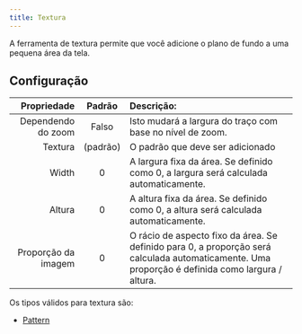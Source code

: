 ```yaml
---
title: Textura
---
```


A ferramenta de textura permite que você adicione o plano de fundo a uma pequena área da tela.

## Configuração

|         Propriedade |            Padrão           | Descrição:                                                                                                                                                                       |
| ------------------: | :-------------------------: | :----------------------------------------------------------------------------------------------------------------------------------------------------------------------------------------------- |
|  Dependendo do zoom |            Falso            | Isto mudará a largura do traço com base no nível de zoom.                                                                                                                        |
|             Textura | (padrão) | O padrão que deve ser adicionado                                                                                                                                                                 |
|               Width |              0              | A largura fixa da área. Se definido como 0, a largura será calculada automaticamente.                                                                            |
|              Altura |              0              | A altura fixa da área. Se definido como 0, a altura será calculada automaticamente.                                                                              |
| Proporção da imagem |              0              | O rácio de aspecto fixo da área. Se definido para 0, a proporção será calculada automaticamente. Uma proporção é definida como largura / altura. |

Os tipos válidos para textura são:

- [Pattern](../../background#pattern)
